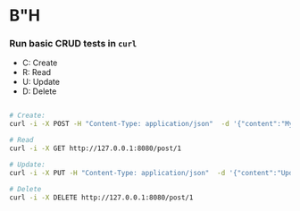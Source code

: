 # B"H




### Run basic CRUD tests in `curl`
- C: Create
- R: Read
- U: Update
- D: Delete

```sh

# Create:
curl -i -X POST -H "Content-Type: application/json"  -d '{"content":"My first post","author":"Sau Sheong"}' http://127.0.0.1:8080/post/

# Read
curl -i -X GET http://127.0.0.1:8080/post/1

# Update:
curl -i -X PUT -H "Content-Type: application/json"  -d '{"content":"Updated post","author":"Sau Sheong"}' http://127.0.0.1:8080/post/1

# Delete
curl -i -X DELETE http://127.0.0.1:8080/post/1

```